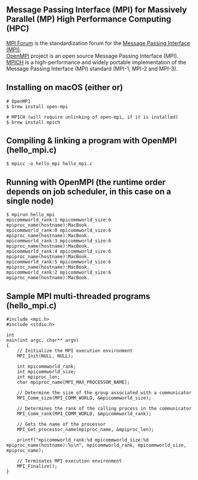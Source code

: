 ## Message Passing Interface (MPI) for Massively Parallel (MP) High Performance Computing (HPC)
[MPI Forum](https://www.mpi-forum.org/) is the standardization forum for the [Message Passing Interface (MPI)](https://www.mpi-forum.org/docs/mpi-4.0/mpi40-report.pdf).<br>
[OpenMPI](https://www.open-mpi.org/) project is an open source Message Passing Interface (MPI).<br>
[MPICH](https://www.mpich.org/) is a high-performance and widely portable implementation of the Message Passing Interface (MPI) standard (MPI-1, MPI-2 and MPI-3).<br>

## Installing on macOS (either or)
```
# OpenMPI
$ brew install open-mpi

# MPICH (will require unlinking of open-mpi, if it is installed)
$ brew install mpich
```
## Compiling & linking a program with OpenMPI (hello_mpi.c)
```
$ mpicc -o hello_mpi hello_mpi.c
```
## Running with OpenMPI (the runtime order depends on job scheduler, in this case on a single node)
```
$ mpirun hello_mpi              
mpicommworld_rank:1 mpicommworld_size:6 mpiproc_name(hostname):MacBook.
mpicommworld_rank:0 mpicommworld_size:6 mpiproc_name(hostname):MacBook.
mpicommworld_rank:3 mpicommworld_size:6 mpiproc_name(hostname):MacBook.
mpicommworld_rank:4 mpicommworld_size:6 mpiproc_name(hostname):MacBook.
mpicommworld_rank:5 mpicommworld_size:6 mpiproc_name(hostname):MacBook.
mpicommworld_rank:2 mpicommworld_size:6 mpiproc_name(hostname):MacBook.
```
## Sample MPI multi-threaded programs (hello_mpi.c)
```
#include <mpi.h>
#include <stdio.h>

int
main(int argc, char** argv)
{
    // Initialize the MPI execution environment
    MPI_Init(NULL, NULL);

    int mpicommworld_rank;
    int mpicommworld_size;
    int mpiproc_len;
    char mpiproc_name[MPI_MAX_PROCESSOR_NAME];

    // Determine the size of the group associated with a communicator
    MPI_Comm_size(MPI_COMM_WORLD, &mpicommworld_size);

    // Determines the rank of the calling process in the communicator
    MPI_Comm_rank(MPI_COMM_WORLD, &mpicommworld_rank);

    // Gets the name of the processor
    MPI_Get_processor_name(mpiproc_name, &mpiproc_len);

    printf("mpicommworld_rank:%d mpicommworld_size:%d mpiproc_name(hostname):%s\n", mpicommworld_rank, mpicommworld_size, mpiproc_name);

    // Terminates MPI execution environment
    MPI_Finalize();
}
```
